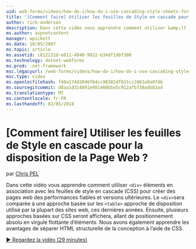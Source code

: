 ```yaml
---
uid: web-forms/videos/how-do-i/how-do-i-use-cascading-style-sheets-for-web-page-layout
title: '[Comment faire] Utiliser les feuilles de Style en cascade pour la disposition de la Page Web ? | Microsoft Docs'
author: rick-anderson
description: Dans cette vidéo vous apprendre comment utiliser &amp;lt ; div&amp;gt ; éléments en association avec les feuilles de style en cascade (CSS) pour créer des performances fiables et versions ultérieures web p...
ms.author: aspnetcontent
manager: wpickett
ms.date: 10/05/2007
ms.topic: article
ms.assetid: c812231d-e811-4048-9922-b34df1d0f300
ms.technology: dotnet-webforms
ms.prod: .net-framework
msc.legacyurl: /web-forms/videos/how-do-i/how-do-i-use-cascading-style-sheets-for-web-page-layout
msc.type: video
ms.openlocfilehash: f40a174d2046f64cc98382df031cc2803a9a07db
ms.sourcegitcommit: d8aa1d314891e981460b5e5c912afb730adbb3ad
ms.translationtype: MT
ms.contentlocale: fr-FR
ms.lasthandoff: 02/05/2018
---
```

<a name="how-do-i-use-cascading-style-sheets-for-web-page-layout"></a>[Comment faire] Utiliser les feuilles de Style en cascade pour la disposition de la Page Web ?
====================
par [Chris PEL](https://twitter.com/chrispels)

Dans cette vidéo vous apprendre comment utiliser `<div>` éléments en association avec les feuilles de style en cascade (CSS) pour créer des pages web des performances fiables et versions ultérieures. Le `<div>`sera comparée à une approche basée sur les `<table>` approche de disposition utilisé par la plupart des sites web, ces dernières années. Ensuite, plusieurs approches basées sur CSS seront affichera, allant de positionnement absolu en virgule flottante d’éléments. Nous avons également apprendre les avantages de séparer HTML structurelle de la conception à l’aide de CSS.

[&#9654; Regardez la vidéo (29 minutes)](https://channel9.msdn.com/Blogs/ASP-NET-Site-Videos/how-do-i-use-cascading-style-sheets-for-web-page-layout)
